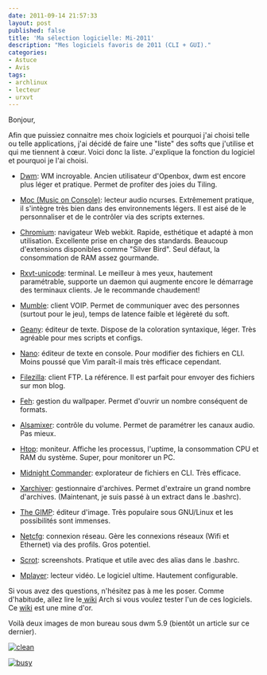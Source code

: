 ```yaml
---
date: 2011-09-14 21:57:33
layout: post
published: false
title: 'Ma sélection logicielle: Mi-2011'
description: "Mes logiciels favoris de 2011 (CLI + GUI)."
categories:
- Astuce
- Avis
tags:
- archlinux
- lecteur
- urxvt
---
```


Bonjour,

Afin que puissiez connaitre mes choix logiciels et pourquoi j'ai choisi telle ou telle applications, j'ai décidé de faire une "liste" des softs que j'utilise et qui me tiennent à cœur. Voici donc la liste. J'explique la fonction du logiciel et pourquoi je l'ai choisi.

<!-- more -->

  * [Dwm](http://dwm.suckless.org/): WM incroyable. Ancien utilisateur d'Openbox, dwm est encore plus léger et pratique. Permet de profiter des joies du Tiling.

  * [Moc (Music on Console)](http://moc.daper.net/): lecteur audio ncurses. Extrêmement pratique, il s'intègre très bien dans des environnements légers. Il est aisé de le personnaliser et de le contrôler via des scripts externes.

  * [Chromium](http://www.chromium.org/Home): navigateur Web webkit. Rapide, esthétique et adapté à mon utilisation. Excellente prise en charge des standards. Beaucoup d'extensions disponibles comme "Silver Bird". Seul défaut, la consommation de RAM assez gourmande.

  * [Rxvt-unicode](http://software.schmorp.de/pkg/rxvt-unicode.html): terminal. Le meilleur à mes yeux, hautement paramétrable, supporte un daemon qui augmente encore le démarrage des terminaux clients. Je le recommande chaudement!

  * [Mumble](http://mumble.sourceforge.net/): client VOIP. Permet de communiquer avec des personnes (surtout pour le jeu), temps de latence faible et légèreté du soft.

  * [Geany](http://www.geany.org/): éditeur de texte. Dispose de la coloration syntaxique, léger. Très agréable pour mes scripts et configs.

  * [Nano](http://www.nano-editor.org/overview.php): éditeur de texte en console. Pour modifier des fichiers en CLI. Moins poussé que Vim paraît-il mais très efficace cependant.

  * [Filezilla](http://www.filezilla.fr/): client FTP. La référence. Il est parfait pour envoyer des fichiers sur mon blog.

  * [Feh](http://linuxbrit.co.uk/software/feh/): gestion du wallpaper. Permet d'ouvrir un nombre conséquent de formats.

  * [Alsamixer](http://www.delafond.org/traducmanfr/man/man1/alsamixer.1.html): contrôle du volume. Permet de paramétrer les canaux audio. Pas mieux.

  * [Htop](http://htop.sourceforge.net/): moniteur. Affiche les processus, l'uptime, la consommation CPU et RAM du système. Super, pour monitorer un PC.

  * [Midnight Commander](https://www.midnight-commander.org/): explorateur de fichiers en CLI. Très efficace.

  * [Xarchiver](http://xarchiver.sourceforge.net/): gestionnaire d'archives. Permet d'extraire un grand nombre d'archives. (Maintenant, je suis passé à un extract dans le .bashrc).

  * [The GIMP](http://www.gimp.org/): éditeur d'image. Très populaire sous GNU/Linux et les possibilités sont immenses.

  * [Netcfg](http://netcfg.sourceforge.net/): connexion réseau. Gère les connexions réseaux (Wifi et Ethernet) via des profils. Gros potentiel.

  * [Scrot](http://linuxbrit.co.uk/software/): screenshots. Pratique et utile avec des alias dans le .bashrc.

  * [Mplayer](http://www.mplayerhq.hu/design7/news.html): lecteur vidéo. Le logiciel ultime. Hautement configurable.

Si vous avez des questions, n'hésitez pas à me les poser. Comme d'habitude, allez lire le[ wiki](https://wiki.archlinux.org/index.php/Main_Page) Arch si vous voulez tester l'un de ces logiciels. Ce [wiki](https://wiki.archlinux.org/index.php/Main_Page) est une mine d'or.

Voilà deux images de mon bureau sous dwm 5.9 (bientôt un article sur ce dernier).

[<img class="imgcenter" alt="clean" src="http://linuxien.legtux.org/uploads/images/2011/09/2011-09-14-233055_1920x1080_scrot_small.png">](http://linuxien.legtux.org/uploads/images/2011/09/2011-09-14-233055_1920x1080_scrot.png)

[<img class="imgcenter" alt="busy" src="http://linuxien.legtux.org/uploads/images/2011/09/screenFetch-2011-09-14_23-43-28_small.png">](http://linuxien.legtux.org/uploads/images/2011/09/screenFetch-2011-09-14_23-43-28.png)

